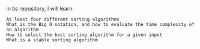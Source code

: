 in tis repository, I will learn:


    At least four different sorting algorithms
    What is the Big O notation, and how to evaluate the time complexity of an algorithm
    How to select the best sorting algorithm for a given input
    What is a stable sorting algorithm

